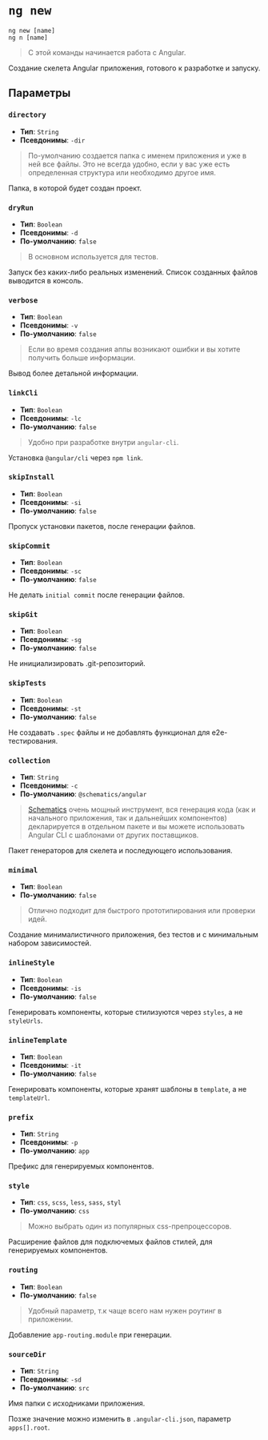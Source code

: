# `ng new`

```
ng new [name]
ng n [name]
```

> С этой команды начинается работа с Angular.

Создание скелета Angular приложения, готового к разработке и запуску.


## Параметры

### `directory`

* **Тип**: `String`
* **Псевдонимы**: `-dir`

> По-умолчанию создается папка с именем приложения и уже в ней все файлы. Это не всегда удобно, если у вас уже есть определенная структура или необходимо другое имя.

Папка, в которой будет создан проект. 


### `dryRun`

* **Тип**: `Boolean`
* **Псевдонимы**: `-d`
* **По-умолчанию**: `false`

> В основном используется для тестов.

Запуск без каких-либо реальных изменений. Список созданных файлов выводится в консоль.


### `verbose`

* **Тип**: `Boolean`
* **Псевдонимы**: `-v`
* **По-умолчанию**: `false`

> Если во время создания аппы возникают ошибки и вы хотите получить больше информации.

Вывод более детальной информации.


### `linkCli`

* **Тип**: `Boolean`
* **Псевдонимы**: `-lc`
* **По-умолчанию**: `false`

> Удобно при разработке внутри `angular-cli`.

Установка `@angular/cli` через `npm link`.


### `skipInstall`

* **Тип**: `Boolean`
* **Псевдонимы**: `-si`
* **По-умолчанию**: `false`

Пропуск установки пакетов, после генерации файлов.


### `skipCommit`

* **Тип**: `Boolean`
* **Псевдонимы**: `-sc`
* **По-умолчанию**: `false`

Не делать `initial commit` после генерации файлов.


### `skipGit`

* **Тип**: `Boolean`
* **Псевдонимы**: `-sg`
* **По-умолчанию**: `false`

Не инициализировать .git-репозиторий.


### `skipTests`

* **Тип**: `Boolean`
* **Псевдонимы**: `-st`
* **По-умолчанию**: `false`

Не создавать `.spec` файлы и не добавлять функционал для e2e-тестирования.


### `collection`

* **Тип**: `String`
* **Псевдонимы**: `-c`
* **По-умолчанию**: `@schematics/angular`

> [Schematics](../schematics) очень мощный инструмент, вся генерация кода (как и начального приложения, так и дальнейших компонентов) декларируется в отдельном пакете и вы можете использовать Angular CLI с шаблонами от других поставщиков.

Пакет генераторов для скелета и последующего использования. 


### `minimal`

* **Тип**: `Boolean`
* **По-умолчанию**: `false`

> Отлично подходит для быстрого прототипирования или проверки идей.

Создание минималистичного приложения, без тестов и с минимальным набором зависимостей.


### `inlineStyle`

* **Тип**: `Boolean`
* **Псевдонимы**: `-is`
* **По-умолчанию**: `false`

Генерировать компоненты, которые стилизуются через `styles`, а не `styleUrls`.

  
### `inlineTemplate`

* **Тип**: `Boolean`
* **Псевдонимы**: `-it`
* **По-умолчанию**: `false`

Генерировать компоненты, которые хранят шаблоны в `template`, а не `templateUrl`.


### `prefix`

* **Тип**: `String`
* **Псевдонимы**: `-p`
* **По-умолчанию**: `app`

Префикс для генерируемых компонентов.


### `style`

* **Тип**: `css`, `scss`, `less`, `sass`, `styl`
* **По-умолчанию**: `css`

> Можно выбрать один из популярных css-препроцессоров.

Расширение файлов для подключемых файлов стилей, для генерируемых компонентов.


### `routing`

* **Тип**: `Boolean`
* **По-умолчанию**: `false`

> Удобный параметр, т.к чаще всего нам нужен роутинг в приложении.

Добавление `app-routing.module` при генерации.


### `sourceDir`

* **Тип**: `String`
* **Псевдонимы**: `-sd`
* **По-умолчанию**: `src`

Имя папки с исходниками приложения.

Позже значение можно изменить в `.angular-cli.json`, параметр `apps[].root`. 
